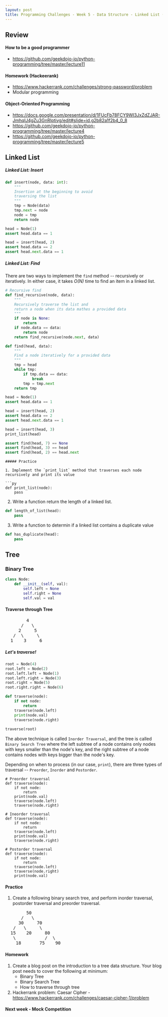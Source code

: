 ```yaml
---
layout: post
title: Programming Challenges - Week 5 - Data Structure - Linked List (Cont.) and Tree
---
```


## Review

#### How to be a good programmer
- https://github.com/geekdojo-io/python-programming/tree/master/lecture11

#### Homework (Hackeerank)
- https://www.hackerrank.com/challenges/strong-password/problem
- Modular programming

#### Object-Oriented Programming
- https://docs.google.com/presentation/d/1FUcFb78FCY9WI3JxZdZJAR-JmhqIJ4gZu3GnRlptivg/edit#slide=id.g2b82a1f2b4_0_8
- https://github.com/geekdojo-io/python-programming/tree/master/lecture4
- https://github.com/geekdojo-io/python-programming/tree/master/lecture5

## Linked List

##### Linked List: Insert

```py
def insert(node, data: int):
    """
    Insertion at the beginning to avoid
    traversing the list
    """
    tmp = Node(data)
    tmp.next = node
    node = tmp
    return node

head = Node(1)
assert head.data == 1

head = insert(head, 2)
assert head.data == 2
assert head.next.data == 1    
```

##### Linked List: Find

There are two ways to implement the `find` method -- recursively or iteratively. In either case, 
it takes *O(N)* time to find an item in a linked list.

```py
# Recursive find
def find_recursive(node, data):
    """
    Recursively traverse the list and
    return a node when its data mathes a provided data
    """
    if node is None:
        return
    if node.data == data:
        return node
    return find_recursive(node.next, data)
```

```py
def find(head, data):
    """
    Find a node iteratively for a provided data
    """
    tmp = head
    while tmp:
        if tmp.data == data:
            break
        tmp = tmp.next
    return tmp

head = Node(1)
assert head.data == 1

head = insert(head, 2)
assert head.data == 2
assert head.next.data == 1

head = insert(head, 3)
print_list(head)

assert find(head, 7) == None
assert find(head, 3) == head
assert find(head, 2) == head.next    
```

```
##### Practice

1. Implement the `print_list` method that traverses each node recursively and print its value

```py
def print_list(node):
    pass
```

2. Write a function return the length of a linked list.
```py
def length_of_list(head):
    pass
```

3. Write a function to determin if a linked list contains a duplicate value
```py
def has_duplicate(head):
    pass
```


## Tree

### Binary Tree

```py
class Node:
    def __init__(self, val):
        self.left = None
        self.right = None
        self.val = val        
```

#### Traverse through Tree

<pre>
        4
      /   \
     2     5
   /  \     \
  1    3     6
</pre>

##### Let's traverse!

```py
root = Node(4)
root.left = Node(2)
root.left.left = Node(1)
root.left.right = Node(3)
root.right = Node(5)
root.right.right = Node(6)

def traverse(node):
    if not node:
        return
    traverse(node.left)
    print(node.val)
    traverse(node.right)
    
traverse(root)

```
The above technique is called `Inorder Traversal`, and the tree is called `Binary Search Tree` 
where the left subtree of a node contains only nodes with keys smaller than the node's key, and the right subtree of
a node contains nodes with keys bigger than the node's key.

Depending on when to process (in our case, `print`), there are three types of traversal -- `Preorder`, `Inorder` and `Postorder`.

```
# Preorder traversal
def traverse(node):
    if not node:
        return
    print(node.val)        
    traverse(node.left)
    traverse(node.right)
```

```
# Ineorder traversal
def traverse(node):
    if not node:
        return
    traverse(node.left)
    print(node.val)            
    traverse(node.right)
```

```
# Postorder traversal
def traverse(node):
    if not node:
        return
    traverse(node.left)
    traverse(node.right)
    print(node.val)
```

#### Practice

1. Create a following binary search tree, and perform inorder traversal, postorder traversal and preorder traversal.

<pre>
        50
      /   \
     30     70
   /   \     \
  15    20     80
   \           /  \
    18       75    90 
</pre>

#### Homework
1. Create a blog post on the introduction to a tree data structure. Your blog post needs to cover the following at minimum:
    * Binary Tree
    * Binary Search Tree
    * How to traverse through tree
2. Hackerrank problem: Caesar Cipher - https://www.hackerrank.com/challenges/caesar-cipher-1/problem

#### Next week - Mock Competition
